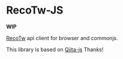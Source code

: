 # RecoTw-JS

**WIP**

[RecoTw](http://recotw.black/) api client for browser and commonjs.

This library is based on [Qiita-js](https://github.com/increments/qiita-js) Thanks!